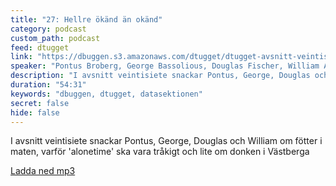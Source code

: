 ```yaml
---
title: "27: Hellre ökänd än okänd"
category: podcast
custom_path: podcast
feed: dtugget
link: "https://dbuggen.s3.amazonaws.com/dtugget/dtugget-avsnitt-veintisiete.mp3"
speaker: "Pontus Broberg, George Bassolious, Douglas Fischer, William Agnér"
description: "I avsnitt veintisiete snackar Pontus, George, Douglas och William om fötter i maten, varför 'alonetime' är ska vara tråkigt och lite om donken i västberga"
duration: "54:31"
keywords: "dbuggen, dtugget, datasektionen"
secret: false
hide: false
---
```

<script src="/audiojs/audio.min.js"></script>
<script>
  audiojs.events.ready(function() {
    var as = audiojs.createAll();
  });
</script>

I avsnitt veintisiete snackar Pontus, George, Douglas och William om fötter i maten, varför 'alonetime' ska vara tråkigt och lite om donken i Västberga

<audio src="{{ page.link }}" preload="auto"></audio>

<p class="center">
  <a class="center" href="{{ page.link }}">Ladda ned mp3</a>
</p>
